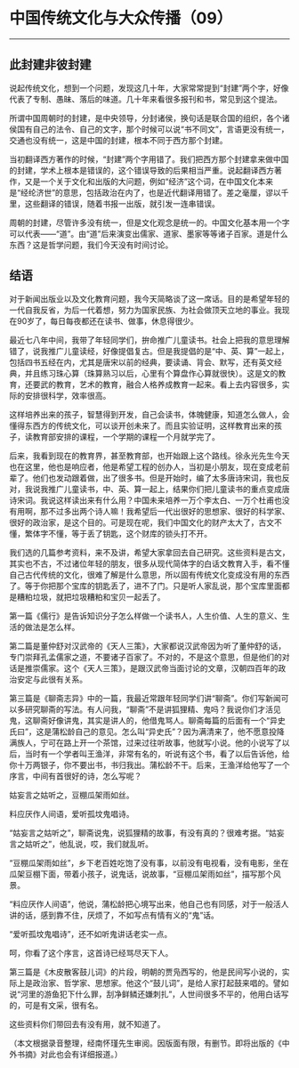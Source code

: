 # 中国传统文化与大众传播（09）

------

## 此封建非彼封建

说起传统文化，想到一个问题，发现这几十年，大家常常提到“封建”两个字，好像代表了专制、愚昧、落后的味道。几十年来看很多报刊和书，常见到这个提法。

所谓中国周朝时的封建，是中央领导，分封诸侯，换句话是联合国的组织，各个诸侯国有自己的法令、自己的文字，那个时候可以说“书不同文”，言语更没有统一，交通也没有统一，这是中国的封建，根本不同于西方那个封建。

当初翻译西方著作的时候，“封建”两个字用错了。我们把西方那个封建拿来做中国的封建，学术上根本是错误的，这个错误导致的后果相当严重。说起翻译西方著作，又是一个关于文化和出版的大问题，例如“经济”这个词，在中国文化本来是“经纶济世”的意思，包括政治在内了，也是近代翻译用错了。差之毫厘，谬以千里，这些翻译的错误，随着书报一出版，就引发一连串错误。

周朝的封建，尽管许多没有统一，但是文化观念是统一的。中国文化基本用一个字可以代表——“道”。由“道”后来演变出儒家、道家、墨家等等诸子百家。道是什么东西？这是哲学问题，我们今天没有时间讨论。

## 结语

对于新闻出版业以及文化教育问题，我今天简略谈了这一席话。目的是希望年轻的一代自我反省，为后一代着想，努力为国家民族、为社会做顶天立地的事业。我现在90岁了，每日每夜都还在读书、做事，休息得很少。

最近七八年中间，我带了年轻同学们，拚命推广儿童读书。社会上把我的意思理解错了，说我推广儿童读经，好像提倡复古。但是我提倡的是“中、英、算”一起上，包括四书五经在内，尤其是唐宋以前的经典，要读诵、背会、默写，还有英文经典，并且练习珠心算（珠算熟习以后，心里有个算盘作心算就很快）。这是文的教育，还要武的教育，艺术的教育，融合人格养成教育一起来。看上去内容很多，实际的安排很科学，效率很高。

这样培养出来的孩子，智慧得到开发，自己会读书，体魄健康，知道怎么做人，会懂得东西方的传统文化，可以谈开创未来了。而且实验证明，这样教育出来的孩子，读教育部安排的课程，一个学期的课程一个月就学完了。

后来，我看到现在的教育界，甚至教育部，也开始跟上这个路线。徐永光先生今天也在这里，他也是响应者，他是希望工程的创办人，当初是小朋友，现在变成老前辈了。他们也发动跟着做，出了很多书。但是开始时，编了太多唐诗宋词，我也反对，我说我推广儿童读书，中、英、算一起上，结果你们把儿童读书的重点变成唐诗宋词。我说这样读出来有什么用？中国未来培养一万个李太白、一万个杜甫也没有用啊，那不过多出两个诗人嘛！我希望后一代出很好的思想家、很好的科学家、很好的政治家，是这个目的。可是现在呢，我们中国文化的财产太大了，古文不懂，繁体字不懂，等于丢了钥匙，这个财库的锁头打不开。

我们选的几篇参考资料，来不及讲，希望大家拿回去自己研究。这些资料是古文，其实也不古，不过诸位年轻的朋友，很多从现代简体字的白话文教育入手，看不懂自己古代传统的文化，很难了解是什么意思，所以固有传统文化变成没有用的东西了。等于你把那个宝库的钥匙丢了，进不了门。只是听人家乱说，那个宝库里面都是糟粕垃圾，就把垃圾糟粕和宝贝一起丢了。

第一篇《儒行》是告诉知识分子怎么样做一个读书人，人生价值、人生的意义、生活的做法是怎么样。

第二篇是董仲舒对汉武帝的《天人三策》，大家都说汉武帝因为听了董仲舒的话，专门崇拜孔孟儒家之道，不要诸子百家了。不对的，不是这个意思，但是他们的对话是推崇儒家。这个《天人三策》，是跟汉武帝当面讨论的文章，汉朝四百年的政治安定与此很有关系。

第三篇是《聊斋志异》中的一篇，我最近常跟年轻同学们讲“聊斋”。你们写新闻可以多研究聊斋的写法。有人问我，“聊斋”不是讲狐狸精、鬼吗？我说你们才活见鬼，这聊斋好像讲鬼，其实是讲人的，他借鬼骂人。聊斋每篇的后面有一个“异史氏曰”，这是蒲松龄自己的意见。怎么叫“异史氏”？因为满清来了，他不愿意投降满族人，宁可在路上开一个茶馆，过来过往听故事，他就写小说。他的小说写了以后，当时有一个学者叫王渔洋，非常有名的，听说有这个书，看了以后告诉他，给你十万两银子，你不要出书，书归我出。蒲松龄不干。后来，王渔洋给他写了一个序言，中间有首很好的诗，怎么写呢？

姑妄言之姑听之，豆棚瓜架雨如丝。

料应厌作人间语，爱听孤坟鬼唱诗。

“姑妄言之姑听之”，聊斋说鬼，说狐狸精的故事，有没有真的？很难考据。“姑妄言之姑听之”，他乱说，哎，我们就乱听。

“豆棚瓜架雨如丝”，乡下老百姓吃饱了没有事，以前没有电视看，没有电影，坐在瓜架豆棚下面，带着小孩子，说鬼话，说故事，“豆棚瓜架雨如丝”，描写那个风景。

“料应厌作人间语”，他说，蒲松龄把心境写出来，他自己也有同感，对于一般活人讲的话，感到靠不住，厌烦了，不如写点有情有义的“鬼”话。

“爱听孤坟鬼唱诗”，还不如听鬼讲话老实一点。

呵，你看了这个序言，这首诗已经骂尽天下人。

第三篇是《木皮散客鼓儿词》的片段，明朝的贾凫西写的，他是民间写小说的，实际上是政治家、哲学家、思想家。他这个“鼓儿词”，是给人家打起鼓来唱的。譬如说“河里的游鱼犯下什么罪，刮净鲜鳞还嫌刺扎”，人世间很多不平的，他用白话写的，可是有文采，很有名。

这些资料你们带回去有没有用，就不知道了。

（本文根据录音整理，经南怀瑾先生审阅。因版面有限，有删节。即将出版的《中外书摘》对此也会有详细报道。）


